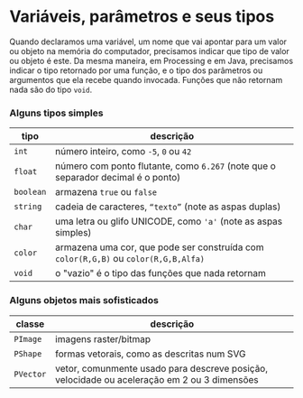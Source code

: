 
# Variáveis, parâmetros e seus tipos

Quando declaramos uma variável, um nome que vai apontar para um valor ou objeto na memória do computador, precisamos indicar que tipo de valor ou objeto é este. Da mesma maneira, em Processing e em Java, precisamos indicar o tipo retornado por uma função, e o tipo dos parâmetros ou argumentos que ela recebe quando invocada. Funções que não retornam nada são do tipo `void`.

### Alguns tipos simples

| tipo | descrição |
| --- | --- |
|`int`  |  número inteiro, como `-5`, `0` ou `42`
| `float`  | número com ponto flutante, como `6.267` (note que o separador decimal é o ponto)
| `boolean` |  armazena `true` ou `false`
| `string`  |  cadeia de caracteres, `“texto”` (note as aspas duplas)
| `char`| uma letra ou glifo UNICODE, como `'a'` (note as aspas simples)
| `color`  |  armazena uma cor, que pode ser construída com `color(R,G,B)` ou `color(R,G,B,Alfa)`
| `void`| o "vazio" é o tipo das funções que nada retornam

### Alguns objetos mais sofisticados



| classe | descrição |
| --- | --- |
| `PImage` | imagens raster/bitmap
| `PShape` | formas vetorais, como as descritas num SVG
| `PVector` | vetor, comunmente usado para descreve posição, velocidade ou aceleração em 2 ou 3 dimensões 
